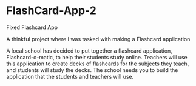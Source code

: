 # FlashCard-App-2
Fixed Flashcard App 

A thinkful project where I was tasked with making a Flashcard application

A local school has decided to put together a flashcard application, Flashcard-o-matic, to help their students study online. Teachers will use this application to create decks of flashcards for the subjects they teach, and students will study the decks. The school needs you to build the application that the students and teachers will use.

